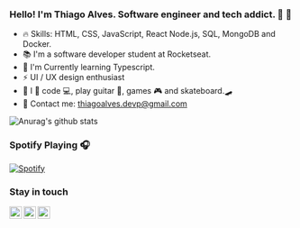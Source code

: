 
### Hello! I'm Thiago Alves. Software engineer and tech addict. :purple_heart: 🚀 
     
 - :fire: Skills: HTML, CSS, JavaScript, React Node.js, SQL, MongoDB and Docker.
 - 📚 I'm a software developer student at Rocketseat.     
 - 🌱 I'm Currently learning Typescript.   
 - ⚡ UI / UX design enthusiast
 - :boy: I :purple_heart: code :computer:, play guitar :guitar:, games :video_game: and skateboard.🛹
 - :email: Contact me: thiagoalves.devp@gmail.com
      
 
![Anurag's github stats](https://github-readme-stats.vercel.app/api?username=the-one-who-knoccks&show_icons=true&theme=cobalt)
 
### Spotify Playing 🎧
[![Spotify](https://now-playing-spotify.vercel.app/api/spotify)](https://open.spotify.com/user/thiagoalves.informatica)
 

### Stay in touch

  
[<img align="left" alt="thiagoalves89 | LinkedIn" width="22px" src="https://cdn.jsdelivr.net/npm/simple-icons@v3/icons/linkedin.svg" target="_blank" />][linkedin]
[<img align="left" alt="the.one.who.knoccks | Instagram" width="22px" src="https://cdn.jsdelivr.net/npm/simple-icons@v3/icons/instagram.svg" target="_blank" />][instagram]
[<img align="left" alt="the-one-who-knoccks | Twitter" width="22px" src="https://cdn.jsdelivr.net/npm/simple-icons@v3/icons/twitter.svg" />][twitter]







[instagram]: https://instagram.com/the.one.who.knoccks
[linkedin]: https://linkedin.com/in/thiagoalves89
[twitter]: https://twitter.com/knoccks

